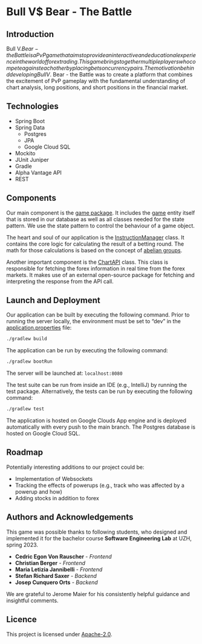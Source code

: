# Bull V$ Bear - The Battle 

## Introduction
Bull V$. Bear - the Battle is a PvP game that aims to provide an interactive and educational experience in the world of forex trading. This game brings together multiple players who compete against each other by placing bets on currency pairs. The motivation behind developing Bull V$. Bear - the Battle was to create a platform that combines the excitement of PvP gameplay with the fundamental understanding of chart analysis, long positions, and short positions in the financial market.


## Technologies
- Spring Boot
- Spring Data
  - Postgres
  - JPA
  - Google Cloud SQL
- Mockito
- JUnit Juniper
- Gradle
- Alpha Vantage API
- REST

## Components
Our main component is the [game package](src/main/java/ch/uzh/ifi/hase/soprafs23/Game). It includes the [game](src/main/java/ch/uzh/ifi/hase/soprafs23/Game/Game.java) entity itself that is stored in our database as well as all classes needed for the state pattern. 
We use the state pattern to control the behaviour of a game object.

The heart and soul of our application is the [InstructionManager](src/main/java/ch/uzh/ifi/hase/soprafs23/Betting/InstructionManager.java) class. It contains the core logic for calculating the result of a betting round. The math for those calculations is based on the concept of [abelian groups](http://en.wikipedia.org/wiki/Abelian_group).

Another important component is the [ChartAPI](src/main/java/ch/uzh/ifi/hase/soprafs23/Forex/ChartAPI.java) class. This class is responsible for fetching the forex information in real time from the forex markets. It makes use of an external open-source package for fetching and interpreting the response from the API call.

## Launch and Deployment
Our application can be built by executing the following command. Prior to running the server locally, the environment must be set to “dev” in the [application.properties](src/main/resources/application.properties)  file:
```bash
./gradlew build
```
The application can be run by executing the following command:
```bash
./gradlew bootRun
```

The server will be launched at:  `localhost:8080`

The test suite can be run from inside an IDE (e.g., IntelliJ) by running the test package. Alternatively, the tests can be run by executing the following command:
```bash
./gradlew test
```

The application is hosted on Google Clouds App engine and is deployed automatically with every push to the main branch. The Postgres database is hosted on Google Cloud SQL.

## Roadmap
Potentially interesting additions to our project could be:
- Implementation of Websockets
- Tracking the effects of powerups (e.g., track who was affected by a powerup and how)  
- Adding stocks in addition to forex


## Authors and Acknowledgements
This game was possible thanks to following students, who designed and implemented it for the bachelor course **Software Engineering Lab** at UZH, spring 2023.

* **Cedric Egon Von Rauscher** - *Frontend*
* **Christian Berger** - *Frontend*
* **Maria Letizia Jannibelli** - *Frontend*
* **Stefan Richard Saxer** - *Backend*
* **Josep Cunquero Orts** - *Backend*

We are grateful to Jerome Maier for his consistently helpful guidance and insightful comments.

## Licence
This project is licensed under [Apache-2.0](LICENSE).

